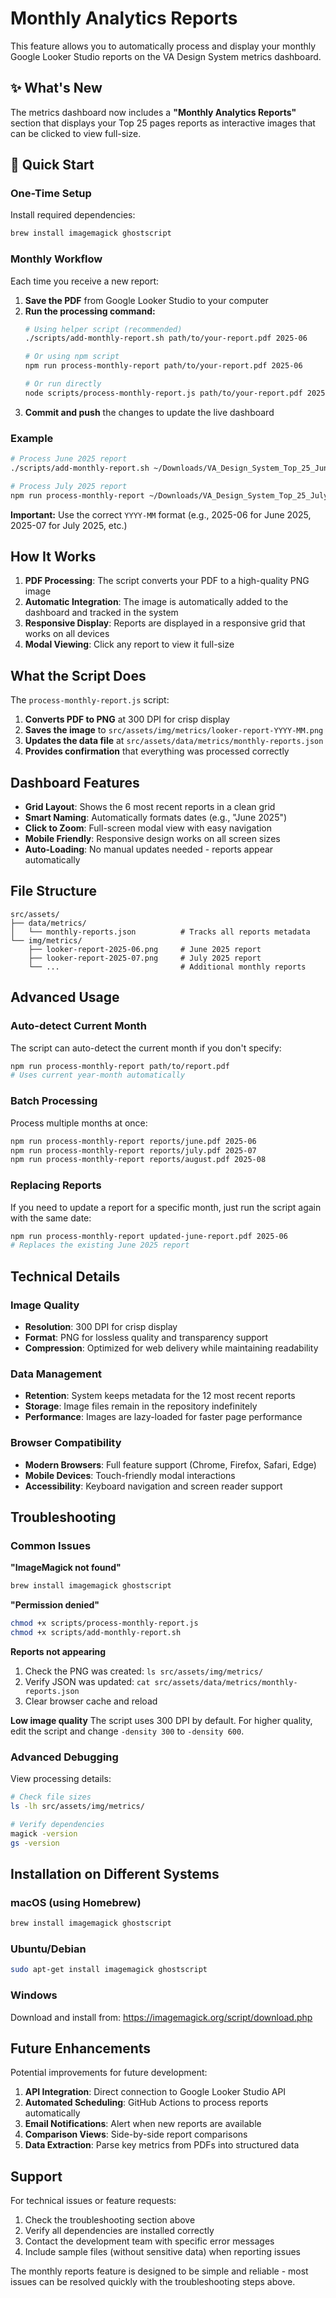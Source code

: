 # Monthly Analytics Reports

This feature allows you to automatically process and display your monthly Google Looker Studio reports on the VA Design System metrics dashboard.

## ✨ What's New

The metrics dashboard now includes a **"Monthly Analytics Reports"** section that displays your Top 25 pages reports as interactive images that can be clicked to view full-size.

## 🚀 Quick Start

### One-Time Setup

Install required dependencies:
```bash
brew install imagemagick ghostscript
```

### Monthly Workflow

Each time you receive a new report:

1. **Save the PDF** from Google Looker Studio to your computer
2. **Run the processing command:**
   ```bash
   # Using helper script (recommended)
   ./scripts/add-monthly-report.sh path/to/your-report.pdf 2025-06
   
   # Or using npm script
   npm run process-monthly-report path/to/your-report.pdf 2025-06
   
   # Or run directly
   node scripts/process-monthly-report.js path/to/your-report.pdf 2025-06
   ```
3. **Commit and push** the changes to update the live dashboard

### Example

```bash
# Process June 2025 report
./scripts/add-monthly-report.sh ~/Downloads/VA_Design_System_Top_25_June_2025.pdf 2025-06

# Process July 2025 report  
npm run process-monthly-report ~/Downloads/VA_Design_System_Top_25_July_2025.pdf 2025-07
```

**Important:** Use the correct `YYYY-MM` format (e.g., 2025-06 for June 2025, 2025-07 for July 2025, etc.)

## How It Works

1. **PDF Processing**: The script converts your PDF to a high-quality PNG image
2. **Automatic Integration**: The image is automatically added to the dashboard and tracked in the system
3. **Responsive Display**: Reports are displayed in a responsive grid that works on all devices
4. **Modal Viewing**: Click any report to view it full-size

## What the Script Does

The `process-monthly-report.js` script:

1. **Converts PDF to PNG** at 300 DPI for crisp display
2. **Saves the image** to `src/assets/img/metrics/looker-report-YYYY-MM.png`
3. **Updates the data file** at `src/assets/data/metrics/monthly-reports.json`
4. **Provides confirmation** that everything was processed correctly

## Dashboard Features

- **Grid Layout**: Shows the 6 most recent reports in a clean grid
- **Smart Naming**: Automatically formats dates (e.g., "June 2025")
- **Click to Zoom**: Full-screen modal view with easy navigation
- **Mobile Friendly**: Responsive design works on all screen sizes
- **Auto-Loading**: No manual updates needed - reports appear automatically

## File Structure

```
src/assets/
├── data/metrics/
│   └── monthly-reports.json          # Tracks all reports metadata
└── img/metrics/
    ├── looker-report-2025-06.png     # June 2025 report
    ├── looker-report-2025-07.png     # July 2025 report
    └── ...                           # Additional monthly reports
```

## Advanced Usage

### Auto-detect Current Month
The script can auto-detect the current month if you don't specify:
```bash
npm run process-monthly-report path/to/report.pdf
# Uses current year-month automatically
```

### Batch Processing
Process multiple months at once:
```bash
npm run process-monthly-report reports/june.pdf 2025-06
npm run process-monthly-report reports/july.pdf 2025-07
npm run process-monthly-report reports/august.pdf 2025-08
```

### Replacing Reports
If you need to update a report for a specific month, just run the script again with the same date:
```bash
npm run process-monthly-report updated-june-report.pdf 2025-06
# Replaces the existing June 2025 report
```

## Technical Details

### Image Quality
- **Resolution**: 300 DPI for crisp display
- **Format**: PNG for lossless quality and transparency support
- **Compression**: Optimized for web delivery while maintaining readability

### Data Management
- **Retention**: System keeps metadata for the 12 most recent reports
- **Storage**: Image files remain in the repository indefinitely
- **Performance**: Images are lazy-loaded for faster page performance

### Browser Compatibility
- **Modern Browsers**: Full feature support (Chrome, Firefox, Safari, Edge)
- **Mobile Devices**: Touch-friendly modal interactions
- **Accessibility**: Keyboard navigation and screen reader support

## Troubleshooting

### Common Issues

**"ImageMagick not found"**
```bash
brew install imagemagick ghostscript
```

**"Permission denied"**
```bash
chmod +x scripts/process-monthly-report.js
chmod +x scripts/add-monthly-report.sh
```

**Reports not appearing**
1. Check the PNG was created: `ls src/assets/img/metrics/`
2. Verify JSON was updated: `cat src/assets/data/metrics/monthly-reports.json`
3. Clear browser cache and reload

**Low image quality**
The script uses 300 DPI by default. For higher quality, edit the script and change `-density 300` to `-density 600`.

### Advanced Debugging

View processing details:
```bash
# Check file sizes
ls -lh src/assets/img/metrics/

# Verify dependencies
magick -version
gs -version
```

## Installation on Different Systems

### macOS (using Homebrew)
```bash
brew install imagemagick ghostscript
```

### Ubuntu/Debian
```bash
sudo apt-get install imagemagick ghostscript
```

### Windows
Download and install from: <https://imagemagick.org/script/download.php>

## Future Enhancements

Potential improvements for future development:

1. **API Integration**: Direct connection to Google Looker Studio API
2. **Automated Scheduling**: GitHub Actions to process reports automatically
3. **Email Notifications**: Alert when new reports are available
4. **Comparison Views**: Side-by-side report comparisons
5. **Data Extraction**: Parse key metrics from PDFs into structured data

## Support

For technical issues or feature requests:
1. Check the troubleshooting section above
2. Verify all dependencies are installed correctly
3. Contact the development team with specific error messages
4. Include sample files (without sensitive data) when reporting issues

The monthly reports feature is designed to be simple and reliable - most issues can be resolved quickly with the troubleshooting steps above.
